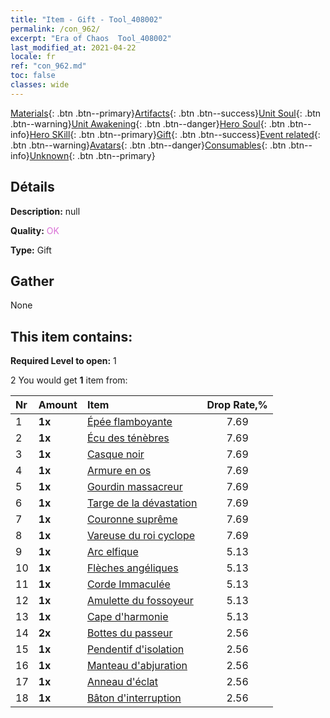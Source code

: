 ```yaml
---
title: "Item - Gift - Tool_408002"
permalink: /con_962/
excerpt: "Era of Chaos  Tool_408002"
last_modified_at: 2021-04-22
locale: fr
ref: "con_962.md"
toc: false
classes: wide
---
```

 [Materials](/ItemsFR/){: .btn .btn--primary}[Artifacts](/ItemsFR/Artifacts/){: .btn .btn--success}[Unit Soul](/ItemsFR/UnitSoul/){: .btn .btn--warning}[Unit Awakening](/ItemsFR/UnitAwakening/){: .btn .btn--danger}[Hero Soul](/ItemsFR/HeroSoul/){: .btn .btn--info}[Hero SKill](/ItemsFR/HeroSkill/){: .btn .btn--primary}[Gift](/ItemsFR/Gift/){: .btn .btn--success}[Event related](/ItemsFR/Events/){: .btn .btn--warning}[Avatars](/ItemsFR/Avatars/){: .btn .btn--danger}[Consumables](/ItemsFR/Consumables/){: .btn .btn--info}[Unknown](/ItemsFR/Unknown/){: .btn .btn--primary}

## Détails
 **Description:** null

 **Quality:** <span style="color: #DA70D6">OK</span>

 **Type:** Gift

## Gather

  None

## This item contains:

 **Required Level to open:** 1

 2 You would get **1** item  from:

  | Nr | Amount |     Item    | Drop Rate,% |
  |:---|:-------|:------------|:---------:|
  | 1 |  **1x** | [Épée flamboyante](/fr/Items/art_121/) | 7.69 | 
  | 2 |  **1x** | [Écu des ténèbres](/fr/Items/art_122/) | 7.69 | 
  | 3 |  **1x** | [Casque noir](/fr/Items/art_123/) | 7.69 | 
  | 4 |  **1x** | [Armure en os](/fr/Items/art_124/) | 7.69 | 
  | 5 |  **1x** | [Gourdin massacreur](/fr/Items/art_125/) | 7.69 | 
  | 6 |  **1x** | [Targe de la dévastation](/fr/Items/art_126/) | 7.69 | 
  | 7 |  **1x** | [Couronne suprême](/fr/Items/art_127/) | 7.69 | 
  | 8 |  **1x** | [Vareuse du roi cyclope](/fr/Items/art_128/) | 7.69 | 
  | 9 |  **1x** | [Arc elfique](/fr/Items/art_103/) | 5.13 | 
  | 10 |  **1x** | [Flèches angéliques](/fr/Items/art_104/) | 5.13 | 
  | 11 |  **1x** | [Corde Immaculée](/fr/Items/art_105/) | 5.13 | 
  | 12 |  **1x** | [Amulette du fossoyeur](/fr/Items/art_129/) | 5.13 | 
  | 13 |  **1x** | [Cape d'harmonie](/fr/Items/art_130/) | 5.13 | 
  | 14 |  **2x** | [Bottes du passeur](/fr/Items/art_131/) | 2.56 | 
  | 15 |  **1x** | [Pendentif d'isolation](/fr/Items/art_136/) | 2.56 | 
  | 16 |  **1x** | [Manteau d'abjuration](/fr/Items/art_137/) | 2.56 | 
  | 17 |  **1x** | [Anneau d'éclat](/fr/Items/art_138/) | 2.56 | 
  | 18 |  **1x** | [Bâton d'interruption](/fr/Items/art_139/) | 2.56 | 
